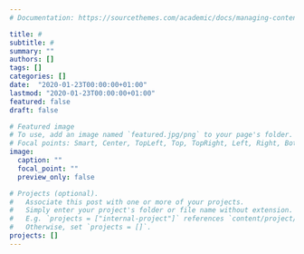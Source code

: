 ```yaml
---
# Documentation: https://sourcethemes.com/academic/docs/managing-content/

title: #
subtitle: #
summary: ""
authors: []
tags: []
categories: []
date:  "2020-01-23T00:00:00+01:00"
lastmod: "2020-01-23T00:00:00+01:00"
featured: false
draft: false

# Featured image
# To use, add an image named `featured.jpg/png` to your page's folder.
# Focal points: Smart, Center, TopLeft, Top, TopRight, Left, Right, BottomLeft, Bottom, BottomRight.
image:
  caption: ""
  focal_point: ""
  preview_only: false

# Projects (optional).
#   Associate this post with one or more of your projects.
#   Simply enter your project's folder or file name without extension.
#   E.g. `projects = ["internal-project"]` references `content/project/deep-learning/index.md`.
#   Otherwise, set `projects = []`.
projects: []
---
```

